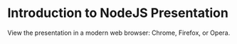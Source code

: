 Introduction to NodeJS Presentation
=================================

View the presentation in a modern web browser: Chrome, Firefox, or Opera.
